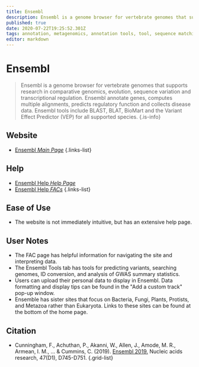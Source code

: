 ```yaml
---
title: Ensembl
description: Ensembl is a genome browser for vertebrate genomes that supports research in comparative genomics, evolution, sequence variation and transcriptional regulation.
published: true
date: 2020-07-22T19:25:52.301Z
tags: annotation, metagenomics, annotation tools, tool, sequence matching, sequence alignment, phylogeny, genome browser, evolution, comparative genomics, data capture, dna, transcriptomics, resource, homology, browser, data visualization, data mapping, data export, eukaryota, curated, id mapper, webserver, analysis tool
editor: markdown
---
```


# Ensembl

> Ensembl is a genome browser for vertebrate genomes that supports research in comparative genomics, evolution, sequence variation and transcriptional regulation. Ensembl annotate genes, computes multiple alignments, predicts regulatory function and collects disease data. Ensembl tools include BLAST, BLAT, BioMart and the Variant Effect Predictor (VEP) for all supported species.
{.is-info}

## Website

- [Ensembl *Main Page*](http://useast.ensembl.org/index.html)
{.links-list}

## Help 

- [Ensembl Help *Help Page*](http://useast.ensembl.org/info/index.html)
- [Ensembl Help *FACs*](http://useast.ensembl.org/Help/Faq)
{.links-list}

## Ease of Use

- The website is not immediately intuitive, but has an extensive help page. 

## User Notes

- The FAC page has helpful information for navigating the site and interpreting data. 
- The Ensembl Tools tab has tools for predicting variants, searching genomes, ID conversion, and analysis of GWAS summary statistics. 
- Users can upload their personal data to display in Ensembl. Data formatting and display tips can be found in the "Add a custom track" pop-up window.
- Ensemble has sister sites that focus on Bacteria, Fungi, Plants, Protists, and Metazoa rather than Eukaryota.  Links to these sites can be found at the bottom of the home page. 

## Citation

- Cunningham, F., Achuthan, P., Akanni, W., Allen, J., Amode, M. R., Armean, I. M., ... & Cummins, C. (2019). [Ensembl 2019.](https://academic.oup.com/nar/article/47/D1/D745/5165265) Nucleic acids research, 47(D1), D745-D751.
{.grid-list}